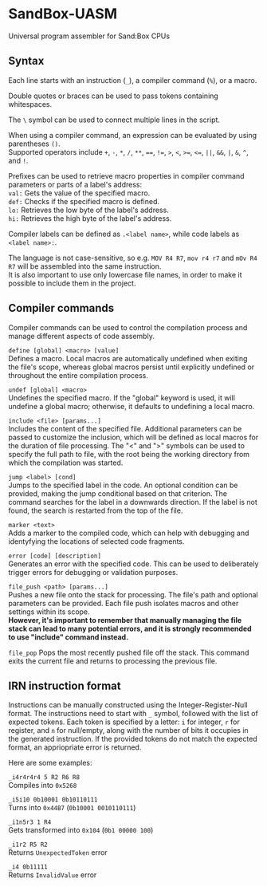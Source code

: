 # SandBox-UASM
Universal program assembler for Sand:Box CPUs


## Syntax

Each line starts with an instruction (`_`), a compiler command (`%`), or a macro.
 
Double quotes or braces can be used to pass tokens containing whitespaces.
 
The `\` symbol can be used to connect multiple lines in the script.
 
When using a compiler command, an expression can be evaluated by using parentheses `()`.\
Supported operators include `+`, `-`, `*`, `/`, `**`, `==`, `!=`, `>`, `<`, `>=`, `<=`, `||`, `&&`, `|`, `&`, `^`, and `!`.

Prefixes can be used to retrieve macro properties in compiler command parameters or parts of a label's address:\
  `val:` Gets the value of the specified macro.\
  `def:` Checks if the specified macro is defined.\
  `lo:` Retrieves the low byte of the label's address.\
  `hi:` Retrieves the high byte of the label's address.

Compiler labels can be defined as `.<label name>`, while code labels as `<label name>:`.

The language is not case-sensitive, so e.g. `MOV R4 R7`, `mov r4 r7` and `mOv R4 R7` will be assembled into the same instruction.\
It is also important to use only lowercase file names, in order to make it possible to include them in the project.

## Compiler commands

Compiler commands can be used to control the compilation process and manage different aspects of code assembly.

`define [global] <macro> [value]`\
  Defines a macro. Local macros are automatically undefined when exiting the file's scope, whereas global macros persist until explicitly undefined or throughout the entire compilation process.
	
`undef [global] <macro>`\
  Undefines the specified macro. If the "global" keyword is used, it will undefine a global macro; otherwise, it defaults to undefining a local macro.

`include <file> [params...]`\
  Includes the content of the specified file. Additional parameters can be passed to customize the inclusion, which will be defined as local macros for the duration of file processing.
  The "<" and ">" symbols can be used to specify the full path to file, with the root being the working directory from which the compilation was started.

`jump <label> [cond]`\
  Jumps to the specified label in the code. An optional condition can be provided, making the jump conditional based on that criterion.
  The command searches for the label in a downwards direction. If the label is not found, the search is restarted from the top of the file.

`marker <text>`\
  Adds a marker to the compiled code, which can help with debugging and identyfying the locations of selected code fragments.

`error [code] [description]`\
  Generates an error with the specified code. This can be used to deliberately trigger errors for debugging or validation purposes.

`file_push <path> [params...]`\
  Pushes a new file onto the stack for processing. The file's path and optional parameters can be provided. Each file push isolates macros and other settings within its scope.\
  **However, it's important to remember that manually managing the file stack can lead to many potential errors, and it is strongly recommended to use "include" command instead.**

`file_pop`
  Pops the most recently pushed file off the stack. This command exits the current file and returns to processing the previous file.


## IRN instruction format

Instructions can be manually constructed using the Integer-Register-Null format.
The instructions need to start with `_` symbol, followed with the list of expected tokens.
Each token is specified by a letter: `i` for integer, `r` for register, and `n` for null/empty, along with the number of bits it occupies in the generated instruction.
If the provided tokens do not match the expected format, an appriopriate error is returned.

Here are some examples:

`_i4r4r4r4 5 R2 R6 R8`\
	Compiles into `0x5268`

`_i5i10 0b10001 0b10110111`\
	Turns into `0x44B7` (`0b10001 0010110111`)

`_i1n5r3 1 R4`\
	Gets transformed into `0x104` (`0b1 00000 100`)

`_i1r2 R5 R2`\
	Returns `UnexpectedToken` error

`_i4 0b11111`\
	Returns `InvalidValue` error
